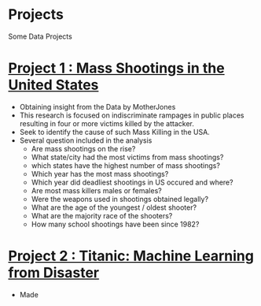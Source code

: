 # Projects
Some Data Projects 



# [Project 1 : Mass Shootings in the United States](https://github.com/roywong96/Shooting_Analysis/blob/main/ShootingAnalysis.ipynb)

- Obtaining insight from the Data by MotherJones 
- This research is focused on indiscriminate rampages in public places resulting in four or more victims killed by the attacker.
- Seek to identify the cause of such Mass Killing in the USA.
- Several question included in the analysis
    - Are mass shootings on the rise?
    - What state/city had the most victims from mass shootings?
    - which states have the highest number of mass shootings?
    - Which year has the most mass shootings?
    - Which year did deadliest shootings in US occured and where?
    - Are most mass killers males or females?
    - Were the weapons used in shootings obtained legally?
    - What are the age of the youngest / oldest shooter?
    - What are the majority race of the shooters?
    - How many school shootings have been since 1982?



# [Project 2 : Titanic: Machine Learning from Disaster](https://github.com/roywong96/Titanic/blob/main/Titanic_.ipynb)

- Made 
